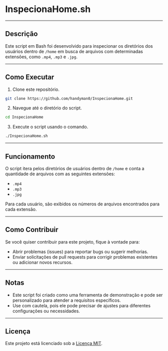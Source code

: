 # InspecionaHome.sh

---

## Descrição

Este script em Bash foi desenvolvido para inspecionar os diretórios dos usuários dentro de `/home` em busca de arquivos com determinadas extensões, como `.mp4`, `.mp3` e `.jpg`.

---

## Como Executar

1. Clone este repositório.
```bash
git clone https://github.com/handyman0/InspecionaHome.git
```
2. Navegue até o diretório do script.
```bash
cd InspecionaHome
```
3. Execute o script usando o comando.

```bash
./InspecionaHome.sh
```

---

## Funcionamento

O script itera pelos diretórios de usuários dentro de `/home` e conta a quantidade de arquivos com as seguintes extensões:

- `.mp4`
- `.mp3`
- `.jpg`

Para cada usuário, são exibidos os números de arquivos encontrados para cada extensão.

---

## Como Contribuir

Se você quiser contribuir para este projeto, fique à vontade para:

- Abrir problemas (issues) para reportar bugs ou sugerir melhorias.
- Enviar solicitações de pull requests para corrigir problemas existentes ou adicionar novos recursos.

---

## Notas

- Este script foi criado como uma ferramenta de demonstração e pode ser personalizado para atender a requisitos específicos.
- Use com cautela, pois ele pode precisar de ajustes para diferentes configurações ou necessidades.

---

## Licença

Este projeto está licenciado sob a [Licença MIT](LICENSE).
